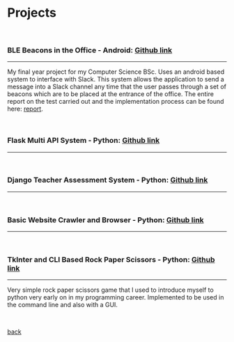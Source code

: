 
# Projects
<br>

### BLE Beacons in the Office - Android:  [Github link](https://github.com/danielperez660/IndividualProject)
* * *
My final year project for my Computer Science BSc. Uses an android based system to interface with Slack. This system allows the application to send a message into a Slack channel any time that the user passes through a set of beacons which are to be placed at the entrance of the office. The entire report on the test carried out and the implementation process can be found here: [report](https://1drv.ms/b/s!Ag57HCdArCWDhW6kbyK3UGNJR8O1?e=kfu9jM).

<br>

### Flask Multi API System - Python:  [Github link](https://github.com/danielperez660/rest_python_flask)
* * *

<br>

### Django Teacher Assessment System - Python:  [Github link](https://github.com/danielperez660/Django_API)
* * *

<br>

### Basic Website Crawler and Browser - Python:  [Github link](https://github.com/danielperez660/Crawler-and-search-engine)
* * *

<br>


### TkInter and CLI Based Rock Paper Scissors - Python:  [Github link](https://github.com/danielperez660/Rock_Paper_Scissors)
* * *
Very simple rock paper scissors game that I used to introduce myself to python very early on in my programming career.
Implemented to be used in the command line and also with a GUI. 

<br>

[back](./)
